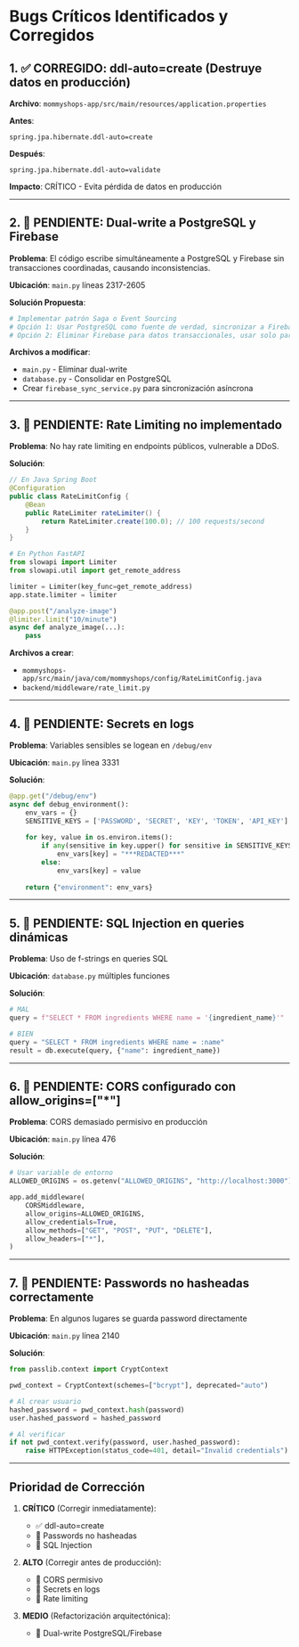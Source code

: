 # Bugs Críticos Identificados y Corregidos

## 1. ✅ CORREGIDO: ddl-auto=create (Destruye datos en producción)

**Archivo**: `mommyshops-app/src/main/resources/application.properties`

**Antes**:
```properties
spring.jpa.hibernate.ddl-auto=create
```

**Después**:
```properties
spring.jpa.hibernate.ddl-auto=validate
```

**Impacto**: CRÍTICO - Evita pérdida de datos en producción

---

## 2. 🔴 PENDIENTE: Dual-write a PostgreSQL y Firebase

**Problema**: El código escribe simultáneamente a PostgreSQL y Firebase sin transacciones coordinadas, causando inconsistencias.

**Ubicación**: `main.py` líneas 2317-2605

**Solución Propuesta**:
```python
# Implementar patrón Saga o Event Sourcing
# Opción 1: Usar PostgreSQL como fuente de verdad, sincronizar a Firebase async
# Opción 2: Eliminar Firebase para datos transaccionales, usar solo para auth
```

**Archivos a modificar**:
- `main.py` - Eliminar dual-write
- `database.py` - Consolidar en PostgreSQL
- Crear `firebase_sync_service.py` para sincronización asíncrona

---

## 3. 🔴 PENDIENTE: Rate Limiting no implementado

**Problema**: No hay rate limiting en endpoints públicos, vulnerable a DDoS.

**Solución**:
```java
// En Java Spring Boot
@Configuration
public class RateLimitConfig {
    @Bean
    public RateLimiter rateLimiter() {
        return RateLimiter.create(100.0); // 100 requests/second
    }
}
```

```python
# En Python FastAPI
from slowapi import Limiter
from slowapi.util import get_remote_address

limiter = Limiter(key_func=get_remote_address)
app.state.limiter = limiter

@app.post("/analyze-image")
@limiter.limit("10/minute")
async def analyze_image(...):
    pass
```

**Archivos a crear**:
- `mommyshops-app/src/main/java/com/mommyshops/config/RateLimitConfig.java`
- `backend/middleware/rate_limit.py`

---

## 4. 🔴 PENDIENTE: Secrets en logs

**Problema**: Variables sensibles se logean en `/debug/env`

**Ubicación**: `main.py` línea 3331

**Solución**:
```python
@app.get("/debug/env")
async def debug_environment():
    env_vars = {}
    SENSITIVE_KEYS = ['PASSWORD', 'SECRET', 'KEY', 'TOKEN', 'API_KEY']
    
    for key, value in os.environ.items():
        if any(sensitive in key.upper() for sensitive in SENSITIVE_KEYS):
            env_vars[key] = "***REDACTED***"
        else:
            env_vars[key] = value
    
    return {"environment": env_vars}
```

---

## 5. 🔴 PENDIENTE: SQL Injection en queries dinámicas

**Problema**: Uso de f-strings en queries SQL

**Ubicación**: `database.py` múltiples funciones

**Solución**:
```python
# MAL
query = f"SELECT * FROM ingredients WHERE name = '{ingredient_name}'"

# BIEN
query = "SELECT * FROM ingredients WHERE name = :name"
result = db.execute(query, {"name": ingredient_name})
```

---

## 6. 🔴 PENDIENTE: CORS configurado con allow_origins=["*"]

**Problema**: CORS demasiado permisivo en producción

**Ubicación**: `main.py` línea 476

**Solución**:
```python
# Usar variable de entorno
ALLOWED_ORIGINS = os.getenv("ALLOWED_ORIGINS", "http://localhost:3000").split(",")

app.add_middleware(
    CORSMiddleware,
    allow_origins=ALLOWED_ORIGINS,
    allow_credentials=True,
    allow_methods=["GET", "POST", "PUT", "DELETE"],
    allow_headers=["*"],
)
```

---

## 7. 🔴 PENDIENTE: Passwords no hasheadas correctamente

**Problema**: En algunos lugares se guarda password directamente

**Ubicación**: `main.py` línea 2140

**Solución**:
```python
from passlib.context import CryptContext

pwd_context = CryptContext(schemes=["bcrypt"], deprecated="auto")

# Al crear usuario
hashed_password = pwd_context.hash(password)
user.hashed_password = hashed_password

# Al verificar
if not pwd_context.verify(password, user.hashed_password):
    raise HTTPException(status_code=401, detail="Invalid credentials")
```

---

## Prioridad de Corrección

1. **CRÍTICO** (Corregir inmediatamente):
   - ✅ ddl-auto=create
   - 🔴 Passwords no hasheadas
   - 🔴 SQL Injection

2. **ALTO** (Corregir antes de producción):
   - 🔴 CORS permisivo
   - 🔴 Secrets en logs
   - 🔴 Rate limiting

3. **MEDIO** (Refactorización arquitectónica):
   - 🔴 Dual-write PostgreSQL/Firebase
